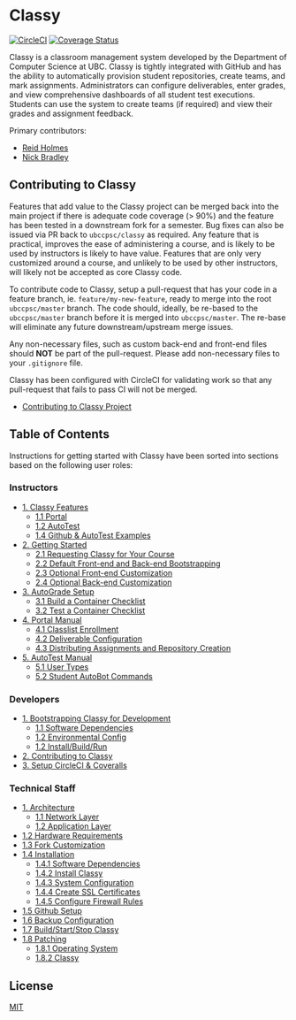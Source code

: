 # Classy

[![CircleCI](https://circleci.com/gh/ubccpsc/classy.svg?style=svg)](https://circleci.com/gh/ubccpsc/classy)
[![Coverage Status](https://coveralls.io/repos/github/ubccpsc/classy/badge.svg?branch=master&service=github)](https://coveralls.io/github/ubccpsc/classy?branch=master)

Classy is a classroom management system developed by the Department of Computer Science at UBC. Classy is tightly integrated with GitHub and has the ability to automatically provision student repositories, create teams, and mark assignments. Administrators can configure deliverables, enter grades, and view comprehensive dashboards of all student test executions. Students can use the system to create teams (if required) and view their grades and assignment feedback.

Primary contributors:

* [Reid Holmes](https://www.cs.ubc.ca/~rtholmes/)
* [Nick Bradley](https://nickbradley.github.io/)

## Contributing to Classy

Features that add value to the Classy project can be merged back into the main project if there is adequate code coverage (> 90%) and the feature has been tested in a downstream fork for a semester. Bug fixes can also be issued via PR back to `ubccpsc/classy` as required. Any feature that is practical, improves the ease of administering a course, and is likely to be used by instructors is likely to have value. Features that are only very customized around a course, and unlikely to be used by other instructors, will likely not be accepted as core Classy code.

To contribute code to Classy, setup a pull-request that has your code in a feature branch, ie. `feature/my-new-feature`, ready to merge into the root `ubccpsc/master` branch. The code should, ideally, be re-based to the `ubccpsc/master` branch before it is merged into `ubccpsc/master`. The re-base will eliminate any future downstream/upstream merge issues.

Any non-necessary files, such as custom back-end and front-end files should **NOT** be part of the pull-request. Please add non-necessary files to your `.gitignore` file.

Classy has been configured with CircleCI for validating work so that any pull-request that fails to pass CI will not be merged.

<!-- TOC depthfrom:2 -->

- [Contributing to Classy Project](/docs/developer/contributing.md)

<!-- /TOC -->

## Table of Contents

Instructions for getting started with Classy have been sorted into sections based on the following user roles:

### Instructors

<!-- TOC depthfrom:2 -->

- [1. Classy Features](/docs/instructor/features.md#overview)
    - [1.1 Portal](/docs/instructor/features.md#portal)
    - [1.2 AutoTest](/docs/instructor/features.md#autotest)
    - [1.4 Github & AutoTest Examples](/docs/instructor/features.md#github-and-autotest-examples)
- [2. Getting Started](/docs/instructor/gettingstarted.md#overview)
    - [2.1 Requesting Classy for Your Course](/docs/instructor/gettingstarted.md#requesting-classy-for-your-course)
    - [2.2 Default Front-end and Back-end Bootstrapping](/docs/instructor/gettingstarted.md#quick-front-end-and-back-end-bootstrapping)
    - [2.3 Optional Front-end Customization](/docs/instructor/gettingstarted.md#front-end-setup)
    - [2.4 Optional Back-end Customization](/docs/instructor/gettingstarted.md#back-end-setup)
- [3. AutoGrade Setup](/docs/instructor/autograde.md#overview)
    - [3.1 Build a Container Checklist](/docs/instructor/autograde.md#build-a-container-checklist)
    - [3.2 Test a Container Checklist](/docs/instructor/autograde.md#test-a-container-checklist)
- [4. Portal Manual](/docs/instructor/portal.md#overview)
    - [4.1 Classlist Enrollment](/docs/instructor/portal.md#classlist-enrollment)
    - [4.2 Deliverable Configuration](/docs/instructors/portal.md#deliverable-configuration)
    - [4.3 Distributing Assignments and Repository Creation](/docs/instructor/portal.md#distributing-assignments-and-repository-creation)
- [5. AutoTest Manual](/docs/instructor/autotest.md#overview)
    - [5.1 User Types](/docs/instructor/autotest.md#user-types)
    - [5.2 Student AutoBot Commands](/docs/instructor/autotest.md#student-autobot-commands)
  
<!-- /TOC -->

### Developers

<!-- TOC depthfrom:2 -->

- [1. Bootstrapping Classy for Development](/docs/developer/bootstrap.md)
  - [1.1 Software Dependencies](/docs/developer/bootstrap.md#software-dependencies)
  - [1.2 Environmental Config](/docs/developer/bootstrap.md#environmental-config)
  - [1.2 Install/Build/Run](/docs/developer/bootstrap.md#install-build-run)
- [2. Contributing to Classy](#contributing-to-classy)
- [3. Setup CircleCI & Coveralls](/docs/developer/continuousintegration.md)

<!-- /TOC -->

### Technical Staff

<!-- TOC depthfrom:2 -->

- [1. Architecture](/docs/tech-staff/architecture.md#overview)
    - [1.1 Network Layer](/docs/tech-staff/architecture.md#network-layer)
    - [1.2 Application Layer](/docs/tech-staff/architecture.md#application-layer)
- [1.2 Hardware Requirements](/docs/tech-staff/hardware.md)
- [1.3 Fork Customization](/docs/tech-staff/forkcustomization.md)
- [1.4 Installation](/docs/tech-staff/install.md)
    - [1.4.1 Software Dependencies](/docs/tech-staff/install.md#software-dependencies)
    - [1.4.2 Install Classy](/docs/tech-staff/install.md#install-classy)
    - [1.4.3 System Configuration](/docs/tech-staff/install.md#create-user-group)
    - [1.4.4 Create SSL Certificates](/docs/tech-staff/install.md#create-ssl-certificates)
    - [1.4.5 Configure Firewall Rules](/docs/tech-staff/install.md#create-firewall-rules)
- [1.5 Github Setup](/docs/tech-staff/githubsetup.md)
- [1.6 Backup Configuration](/docs/tech-staff/backups.md)
- [1.7 Build/Start/Stop Classy](/docs/tech-staff/operatingclassy.md)
- [1.8 Patching](/docs/tech-staff/updates.md)
    - [1.8.1 Operating System](/docs/tech-staff/updates.md#operating-system)
    - [1.8.2 Classy](/docs/tech-staff/updates.md#classy)

<!-- /TOC -->

## License

[MIT](LICENSE)
